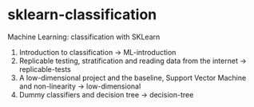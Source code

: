 # sklearn-classification
Machine Learning: classification with SKLearn

01. Introduction to classification -> ML-introduction
02. Replicable testing, stratification and reading data from the internet -> replicable-tests
03. A low-dimensional project and the baseline, Support Vector Machine and non-linearity -> low-dimensional
04. Dummy classifiers and decision tree -> decision-tree
